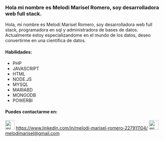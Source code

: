 ### Hola mi nombre es Melodi Marisel Romero, soy desarrolladora web full stack.

Hola, mi nombre es Melodi Marisel Romero, soy desarrolladora web full stack, programadora en sql y administradora de bases de datos. Actualmente estoy especializandome en el mundo de los datos, deseo convertirme en una científica de datos.

#### Habilidades:
* PHP
* JAVASCRIPT
* HTML
* NODE.JS
* MYSQL
* MARIABD
* MONGODB
* POWERBI

#### Puedes contactarme en:

<image src="/img/linkedin.png" alt="mi dirección de Lindekin" width="30px"> https://www.linkedin.com/in/melodi-marisel-romero-227911104/
<image src="/img/gmail.png" alt="mi Correo Electronico" width="30px">  melodimarisel@gmail.com


